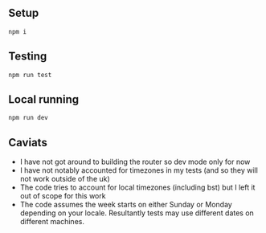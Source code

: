 ## Setup

```
npm i
```

## Testing

```
npm run test
```

## Local running

```
npm run dev
```

## Caviats

- I have not got around to building the router so dev mode only for now
- I have not notably accounted for timezones in my tests (and so they will not work outside of the uk)
- The code tries to account for local timezones (including bst) but I left it out of scope for this work
- The code assumes the week starts on either Sunday or Monday depending on your locale. Resultantly tests may use different dates on different machines.
